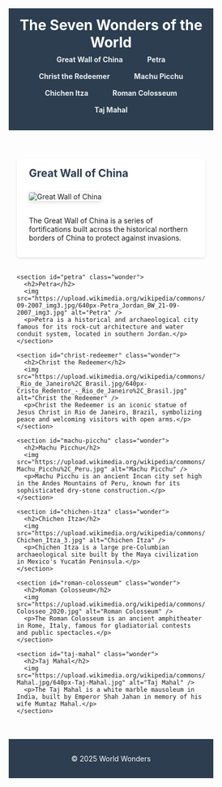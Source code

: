 
<!DOCTYPE html>
<html lang="en">
<head>
  <meta charset="UTF-8" />
  <meta name="viewport" content="width=device-width, initial-scale=1" />
  <title>World Wonders</title>
  <style>
    * {
      box-sizing: border-box;
    }

    body {
      font-family: 'Segoe UI', Tahoma, Geneva, Verdana, sans-serif;
      background-color: #fafafa;
      margin: 0;
      color: #333;
      line-height: 1.6;
    }

    header {
      background-color: #2c3e50;
      color: white;
      padding: 1rem 0;
      text-align: center;
    }

    header h1 {
      margin: 0;
    }

    nav ul {
      list-style: none;
      padding: 0.5rem 0 1rem;
      margin: 0;
      display: flex;
      justify-content: center;
      flex-wrap: wrap;
      gap: 1rem;
    }

    nav ul li a {
      color: #ecf0f1;
      text-decoration: none;
      font-weight: bold;
      padding: 0.5rem 1rem;
      border-radius: 4px;
      transition: background-color 0.3s ease;
    }

    nav ul li a:hover {
      background-color: #34495e;
    }

    main {
      max-width: 900px;
      margin: 2rem auto;
      padding: 0 1rem;
    }

    .wonder {
      background-color: white;
      margin-bottom: 2rem;
      padding: 1rem 1.5rem;
      border-radius: 6px;
      box-shadow: 0 2px 5px rgba(0,0,0,0.1);
    }

    .wonder h2 {
      margin-top: 0;
      color: #2c3e50;
    }

    .wonder img {
      max-width: 100%;
      height: auto;
      border-radius: 4px;
      margin: 0.5rem 0 1rem;
      box-shadow: 0 2px 8px rgba(0,0,0,0.15);
    }

    footer {
      text-align: center;
      padding: 1rem 0;
      background-color: #2c3e50;
      color: white;
      margin-top: 3rem;
    }
  </style>
</head>
<body>
  <header>
    <h1>The Seven Wonders of the World</h1>
    <nav>
      <ul>
        <li><a href="#great-wall">Great Wall of China</a></li>
        <li><a href="#petra">Petra</a></li>
        <li><a href="#christ-redeemer">Christ the Redeemer</a></li>
        <li><a href="#machu-picchu">Machu Picchu</a></li>
        <li><a href="#chichen-itza">Chichen Itza</a></li>
        <li><a href="#roman-colosseum">Roman Colosseum</a></li>
        <li><a href="#taj-mahal">Taj Mahal</a></li>
      </ul>
    </nav>
  </header>

  <main>
    <section id="great-wall" class="wonder">
      <h2>Great Wall of China</h2>
      <img src="https://upload.wikimedia.org/wikipedia/commons/thumb/6/6f/GreatWall_2004_Summer_4.JPG/640px-GreatWall_2004_Summer_4.JPG" alt="Great Wall of China" />
      <p>The Great Wall of China is a series of fortifications built across the historical northern borders of China to protect against invasions.</p>
    </section>

    <section id="petra" class="wonder">
      <h2>Petra</h2>
      <img src="https://upload.wikimedia.org/wikipedia/commons/thumb/e/e4/Petra_Jordan_BW_21-09-2007_img3.jpg/640px-Petra_Jordan_BW_21-09-2007_img3.jpg" alt="Petra" />
      <p>Petra is a historical and archaeological city famous for its rock-cut architecture and water conduit system, located in southern Jordan.</p>
    </section>

    <section id="christ-redeemer" class="wonder">
      <h2>Christ the Redeemer</h2>
      <img src="https://upload.wikimedia.org/wikipedia/commons/thumb/6/6b/Cristo_Redentor_-_Rio_de_Janeiro%2C_Brasil.jpg/640px-Cristo_Redentor_-_Rio_de_Janeiro%2C_Brasil.jpg" alt="Christ the Redeemer" />
      <p>Christ the Redeemer is an iconic statue of Jesus Christ in Rio de Janeiro, Brazil, symbolizing peace and welcoming visitors with open arms.</p>
    </section>

    <section id="machu-picchu" class="wonder">
      <h2>Machu Picchu</h2>
      <img src="https://upload.wikimedia.org/wikipedia/commons/thumb/e/eb/Machu_Picchu%2C_Peru.jpg/640px-Machu_Picchu%2C_Peru.jpg" alt="Machu Picchu" />
      <p>Machu Picchu is an ancient Incan city set high in the Andes Mountains of Peru, known for its sophisticated dry-stone construction.</p>
    </section>

    <section id="chichen-itza" class="wonder">
      <h2>Chichen Itza</h2>
      <img src="https://upload.wikimedia.org/wikipedia/commons/thumb/1/1c/Chichen_Itza_3.jpg/640px-Chichen_Itza_3.jpg" alt="Chichen Itza" />
      <p>Chichen Itza is a large pre-Columbian archaeological site built by the Maya civilization in Mexico's Yucatán Peninsula.</p>
    </section>

    <section id="roman-colosseum" class="wonder">
      <h2>Roman Colosseum</h2>
      <img src="https://upload.wikimedia.org/wikipedia/commons/thumb/d/de/Colosseo_2020.jpg/640px-Colosseo_2020.jpg" alt="Roman Colosseum" />
      <p>The Roman Colosseum is an ancient amphitheater in Rome, Italy, famous for gladiatorial contests and public spectacles.</p>
    </section>

    <section id="taj-mahal" class="wonder">
      <h2>Taj Mahal</h2>
      <img src="https://upload.wikimedia.org/wikipedia/commons/thumb/d/da/Taj-Mahal.jpg/640px-Taj-Mahal.jpg" alt="Taj Mahal" />
      <p>The Taj Mahal is a white marble mausoleum in India, built by Emperor Shah Jahan in memory of his wife Mumtaz Mahal.</p>
    </section>
  </main>

  <footer>
    <p>&copy; 2025 World Wonders</p>
  </footer>
</body>
</html>
